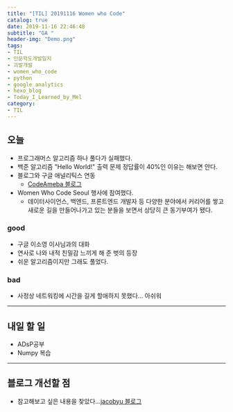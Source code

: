 ```yaml
---
title: "[TIL] 20191116 Women who Code"
catalog: true
date: 2019-11-16 22:46:48
subtitle: "GA "
header-img: "Demo.png"
tags:
- TIL
- 인문학도개발일지
- 괴발개발
- women_who_code
- python
- google analytics
- hexo_blog
- Today_I_Learned_by_Mel
category:
- TIL
---
```

## 오늘
- 프로그래머스 알고리즘 하나 풀다가 실패했다.
- 백준 알고리즘 "Hello World!" 출력 문제 정답률이 40%인 이유는 해보면 안다.
- 블로그와 구글 애널리틱스 연동
    - [CodeAmeba 블로그](https://www.codeameba.com/2019/04/16/tip-google-analytics/)
- Women Who Code Seoul 행사에 참여했다.
    - 데이터사이언스, 백엔드, 프론트엔드 개발자 등 다양한 분야에서 커리어를 쌓고 새로운 길을 만들어나가고 있는 분들을 보면서 상당히 큰 동기부여가 됐다.
### good
- 구글 이소영 이사님과의 대화
- 연사로 나와 내적 친밀감 느끼게 해 준 벗의 등장
- 쉬운 알고리즘이지만 그래도 풀었다.
### bad
- 사정상 네트워킹에 시간을 길게 할애하지 못했다... 아쉬워 
---
## 내일 할 일
- ADsP공부
- Numpy 복습
---
## 블로그 개선할 점
- 참고해보고 싶은 내용을 찾았다...[jacobyu 블로그](https://busy.org/@jacobyu/4aow7v)